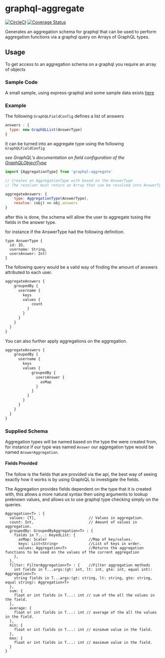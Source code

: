# graphql-aggregate

[![CircleCI](https://circleci.com/gh/dbelcher/graphql-aggregate.svg?style=shield)](https://circleci.com/gh/blueflag/graphql-aggregate)
[![Coverage Status](https://coveralls.io/repos/github/dbelcher/graphql-aggregate/badge.svg?branch=master)](https://coveralls.io/github/blueflag/graphql-aggregate?branch=master)


Generates an aggregation schema for graphql that can be used to perform aggregation functions 
via a graphql query on Arrays of GraphQL types. 

## Usage

To get access to an aggregation schema on a graphql you require an array of objects

### Sample Code

A small sample, using express-graphql and some sample data exists [here](https://github.com/thepont/graphql-aggregate-sample)

### Example

The following `GraphQLFieldConfig` defines a list of answers

```javascript
answers : {
  type: new GraphQLList(AnswerType)
}
```

It can be turned into an aggregate type using the following `GraphQLFieldConfig`

_see GraphQL's documentation on field configuration of the [GraphQLObjectType](http://graphql.org/graphql-js/type/#graphqlobjecttype)_

```javascript
import {AggregationType} from 'graphql-aggregate'

// Creates an AggregationType with based on the AnswerType
// The resolver must return an Array that can be resolved into AnswerTypes

aggregateAnswers: {
    type: AggregationType(AnswerType), 
    resolve: (obj) => obj.answers
}
``` 

after this is done, the schema will allow the user to aggregate tusing the fields 
in the answer type.

for instance if the AnswerType had the following definition.

```
type AnswerType {
  id: ID,
  username: String,
  usersAnswer: Int!
}
```

The following query would be a valid way of finding the amount of answers attributed to each user.

```graphql
aggregateAnswers {
    groupedBy {
      username {
        keys
        values {
            count
          }
        }
      }
    }
  }
}

```

You can also further apply aggregations on the aggregation.

```graphql
aggregateAnswers {
    groupedBy {
      username {
        keys
        values {
            groupedBy {
              usersAnswer {
                asMap
              }
            }
          }
        }
      }
    }
  }
}

```

### Supplied Schema

Aggregation types will be named based on the type the were created from, for instance if our type was named `Answer` our aggregation type would be named `AnswerAggregation`.

#### Fields Provided

The follow is the fields that are provided via the api, the best way of seeing exactly how it works is by using GraphiQL to investigate the fields.

The Aggregation provides fields dependent on the type that it is created with, this allows a more natural syntax then using arguments to lookup preknown values, and allows us to use graphql type checking simply on the queries.

```
Aggregation<T> : {
  values: [T],                        // Values in aggregation.
  count: Int,                         // Amount of values in aggregation.
  groupedBy: GroupedByAggregation<T> : { 
    fields in T...: KeyedList: {
      asMap: Scaler                   //Map of key/values.
      keys: List<String>              //List of keys in order.
      values: Aggregation<T>          //Returns the aggregation functions to be used on the values of the current aggregation
    },
  },
  filter: FilterAggregation<T> : {    //Filter aggregation methods
    int fields in T...args:(gt: int, lt: int, gte: int, equal int): Aggregation<T>
    string fields in T...args:(gt: string, lt: string, gte: string, equal string): Aggregation<T>
  },
  sum: {
    float or int fields in T...: int // sum of the all the values in the field.
  },
  average: {
    float or int fields in T...: int // average of the all the values in the field.
  },
  min: {
    float or int fields in T...: int // minimum value in the field.
  },
  max: {
    float or int fields in T...: int // maximum value in the field.
  }
}

``` 

